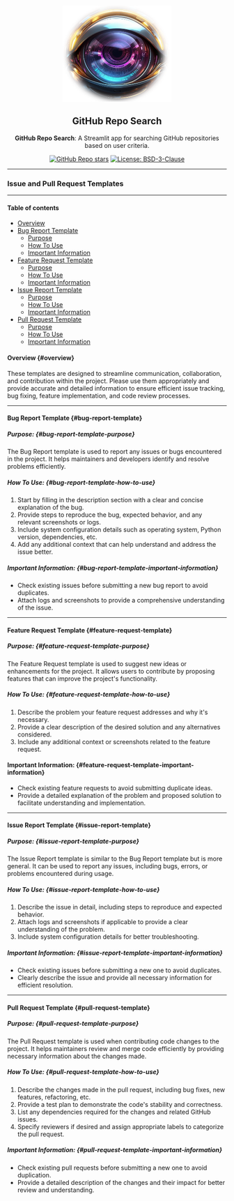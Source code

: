 <div align="center">

<img src="../images/gitreposearch_logo.png" alt="GitHub Repo Search Logo" width="250" height="220" />

## **GitHub Repo Search**

**GitHub Repo Search**: A Streamlit app for searching GitHub repositories based on user criteria.

[![GitHub Repo stars](https://img.shields.io/github/stars/arch3angel/gitreposearch)](https://github.com/arch3angel/gitreposearch)
[![License: BSD-3-Clause](https://img.shields.io/badge/License-BSD_3--Clause-purple.svg)](https://opensource.org/license/bsd-3-clause)

</div>

---

### Issue and Pull Request Templates

---

#### Table of contents

- [Overview](#overview)
- [Bug Report Template](#bug-report-template)
    - [Purpose](#bug-report-template-purpose)
    - [How To Use](#bug-report-template-how-to-use)
    - [Important Information](#bug-report-template-important-information)
- [Feature Request Template](#feature-request-template)
    - [Purpose](#feature-request-template-purpose)
    - [How To Use](#feature-request-template-how-to-use)
    - [Important Information](#feature-request-template-important-information)
- [Issue Report Template](#issue-report-template)
    - [Purpose](#issue-report-template-purpose)
    - [How To Use](#issue-report-template-how-to-use)
    - [Important Information](#issue-report-template-important-information)
- [Pull Request Template](#pull-request-template)
    - [Purpose](#pull-request-template-purpose)
    - [How To Use](#pull-request-template-how-to-use)
    - [Important Information](#pull-request-template-important-information)

#### Overview {#overview}

These templates are designed to streamline communication, collaboration, and contribution within the project. Please use them appropriately and provide accurate and detailed information to ensure efficient issue tracking, bug fixing, feature implementation, and code review processes.

---

#### Bug Report Template {#bug-report-template}

##### Purpose: {#bug-report-template-purpose}
The Bug Report template is used to report any issues or bugs encountered in the project. It helps maintainers and developers identify and resolve problems efficiently.

##### How To Use: {#bug-report-template-how-to-use}
1. Start by filling in the description section with a clear and concise explanation of the bug.
2. Provide steps to reproduce the bug, expected behavior, and any relevant screenshots or logs.
3. Include system configuration details such as operating system, Python version, dependencies, etc.
4. Add any additional context that can help understand and address the issue better.

##### Important Information: {#bug-report-template-important-information}
- Check existing issues before submitting a new bug report to avoid duplicates.
- Attach logs and screenshots to provide a comprehensive understanding of the issue.

---

#### Feature Request Template {#feature-request-template}

##### Purpose: {#feature-request-template-purpose}
The Feature Request template is used to suggest new ideas or enhancements for the project. It allows users to contribute by proposing features that can improve the project's functionality.

##### How To Use: {#feature-request-template-how-to-use}
1. Describe the problem your feature request addresses and why it's necessary.
2. Provide a clear description of the desired solution and any alternatives considered.
3. Include any additional context or screenshots related to the feature request.

#### Important Information: {#feature-request-template-important-information}
- Check existing feature requests to avoid submitting duplicate ideas.
- Provide a detailed explanation of the problem and proposed solution to facilitate understanding and implementation.

---

#### Issue Report Template {#issue-report-template}

##### Purpose: {#issue-report-template-purpose}
The Issue Report template is similar to the Bug Report template but is more general. It can be used to report any issues, including bugs, errors, or problems encountered during usage.

##### How To Use: {#issue-report-template-how-to-use}
1. Describe the issue in detail, including steps to reproduce and expected behavior.
2. Attach logs and screenshots if applicable to provide a clear understanding of the problem.
3. Include system configuration details for better troubleshooting.

##### Important Information: {#issue-report-template-important-information}
- Check existing issues before submitting a new one to avoid duplicates.
- Clearly describe the issue and provide all necessary information for efficient resolution.

---

#### Pull Request Template {#pull-request-template}

##### Purpose: {#pull-request-template-purpose}
The Pull Request template is used when contributing code changes to the project. It helps maintainers review and merge code efficiently by providing necessary information about the changes made.

##### How To Use: {#pull-request-template-how-to-use}
1. Describe the changes made in the pull request, including bug fixes, new features, refactoring, etc.
2. Provide a test plan to demonstrate the code's stability and correctness.
3. List any dependencies required for the changes and related GitHub issues.
4. Specify reviewers if desired and assign appropriate labels to categorize the pull request.

##### Important Information: {#pull-request-template-important-information}
- Check existing pull requests before submitting a new one to avoid duplication.
- Provide a detailed description of the changes and their impact for better review and understanding.
